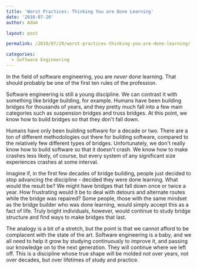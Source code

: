 ```yaml
---
title: 'Worst Practices: Thinking You are Done Learning'
date: '2010-07-20'
author: Adam

layout: post

permalink: /2010/07/20/worst-practices-thinking-you-are-done-learning/

categories:
  - Software Engineering
---
```

In the field of software engineering, you are _never_ done learning. That should
probably be one of the first ten rules of the profession.

Software engineering is still a young discipline. We can contrast it with
something like bridge building, for example. Humans have been building bridges
for thousands of years, and they pretty much fall into a few main categories
such as suspension bridges and truss bridges. At this point, we know how to
build bridges so that they don't fall down.

Humans have only been building software for a decade or two. There are a ton of
different methodologies out there for building software, compared to the
relatively few different types of bridges. Unfortunately, we don't really know
how to build software so that it doesn't crash. We know how to make crashes less
likely, of course, but every system of any significant size experiences crashes
at some interval.

Imagine if, in the first few decades of bridge building, people just decided to
stop advancing the discipline - decided they were done learning. What would the
result be? We might have bridges that fall down once or twice a year. How
frustrating would it be to deal with detours and alternate routes while the
bridge was repaired? Some people, those with the same mindset as the bridge
builder who was done learning, would simply accept this as a fact of life. Truly
bright individuals, however, would continue to study bridge structure and find
ways to make bridges that last.

The analogy is a bit of a stretch, but the point is that we cannot afford to be
complacent with the state of the art. Software engineering is a baby, and we all
need to help it grow by studying continuously to improve it, and passing our
knowledge on to the next generation. They will continue where we left off. This
is a discipline whose true shape will be molded not over years, not over
decades, but over lifetimes of study and practice.
